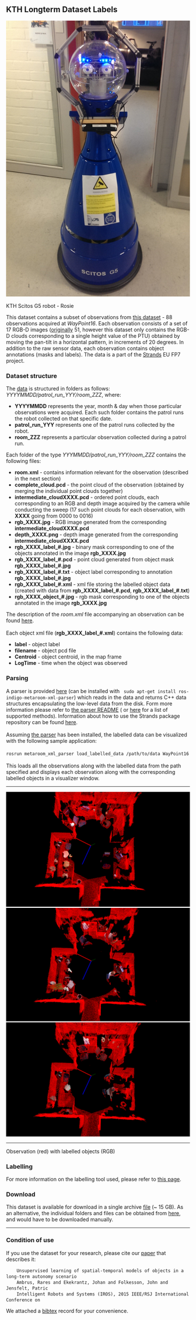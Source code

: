 KTH Longterm Dataset Labels
---------------------------

![](images/kth_lt/Robot_s.png)

KTH Scitos G5 robot - Rosie

This dataset contains a subset of observations from [this dataset](https://strands.pdc.kth.se/public/KTH_longterm_dataset_registered/readme.html) - 88 observations acquired at *WayPoint16*. Each observation consists of a set of 17 RGB-D images ([originally](https://strands.pdc.kth.se/public/KTH_longterm_dataset_registered/readme.html) 51, however this dataset only contains the RGB-D clouds corresponding to a single height value of the PTU) obtained by moving the pan-tilt in a horizontal pattern, in increments of 20 degrees. In addition to the raw sensor data, each observation contains object annotations (masks and labels). The data is a part of the [Strands](http://strands.acin.tuwien.ac.at/index.html) EU FP7 project.

### Dataset structure

The [data](https://strands.pdc.kth.se/public/KTH_longterm_dataset_labels) is structured in folders as follows: *YYYYMMDD/patrol\_run\_YYY/room\_ZZZ*, where:

-   **YYYYMMDD** represents the year, month & day when those particular observations were acquired. Each such folder contains the patrol runs the robot collected on that specific date.
-   **patrol\_run\_YYY** represents one of the patrol runs collected by the robot.
-   **room\_ZZZ** represents a particular observation collected during a patrol run.

Each folder of the type *YYYMMDD/patrol\_run\_YYY/room\_ZZZ* contains the following files:

-   **room.xml** - contains information relevant for the observation (described in the next section)
-   **complete\_cloud.pcd** - the point cloud of the observation (obtained by merging the individual point clouds together)
-   **intermediate\_cloudXXXX.pcd** - ordered point clouds, each corresponding to an RGB and depth image acquired by the camera while conducting the sweep (17 such point clouds for each observation, with **XXXX** going from 0000 to 0016)
-   **rgb\_XXXX.jpg** - RGB image generated from the corresponding **intermediate\_cloudXXXX.pcd**
-   **depth\_XXXX.png** - depth image generated from the corresponding **intermediate\_cloudXXXX.pcd**
-   **rgb\_XXXX\_label\_\#.jpg** - binary mask corresponding to one of the objects annotated in the image **rgb\_XXXX.jpg**
-   **rgb\_XXXX\_label\_\#.pcd** - point cloud generated from object mask **rgb\_XXXX\_label\_\#.jpg**
-   **rgb\_XXXX\_label\_\#.txt** - object label corresponding to annotation **rgb\_XXXX\_label\_\#.jpg**
-   **rgb\_XXXX\_label\_\#.xml** - xml file storing the labelled object data (created with data from **rgb\_XXXX\_label\_\#.pcd**, **rgb\_XXXX\_label\_\#.txt**)
-   **rgb\_XXXX\_object\_\#.jpg** - rgb mask corresponding to one of the objects annotated in the image **rgb\_XXXX.jpg**

The description of the *room.xml* file accompanying an observation can be found [here](https://strands.pdc.kth.se/public/KTH_longterm_dataset_registered/readme.html). \
\
 Each object xml file (**rgb\_XXXX\_label\_\#.xml**) contains the following data:

-   **label** - object label
-   **filename** - object pcd file
-   **Centroid** - object centroid, in the map frame
-   **LogTime** - time when the object was observed

### Parsing

A parser is provided [here](https://github.com/strands-project/strands_3d_mapping/tree/hydro-devel/metaroom_xml_parser) (can be installed with ` sudo apt-get install ros-indigo-metaroom-xml-parser`) which reads in the data and returns C++ data structures encapsulating the low-level data from the disk. Form more information please refer to [the parser README](https://github.com/strands-project/strands_3d_mapping/tree/hydro-devel/metaroom_xml_parser) ( or [here](https://github.com/strands-project/strands_3d_mapping/blob/hydro-devel/metaroom_xml_parser/include/metaroom_xml_parser/load_utilities.h) for a list of supported methods). Information about how to use the Strands package repository can be found [here](https://github.com/strands-project-releases/strands-releases/wiki). \
\
 Assuming [the parser](https://github.com/strands-project/strands_3d_mapping/tree/hydro-devel/metaroom_xml_parser) has been installed, the labelled data can be visualized with the following sample application: \
\
 ` rosrun metaroom_xml_parser load_labelled_data /path/to/data WayPoint16 ` \
\
 This loads all the observations along with the labelled data from the path specified and displays each observation along with the corresponding labelled objects in a visualizer window.

  -------------------------------- -------------------------------- --------------------------------
  ![](images/kth_lt/labelled1.png)   ![](images/kth_lt/labelled2.png)   ![](images/kth_lt/labelled3.png)
  -------------------------------- -------------------------------- --------------------------------

Observation (red) with labelled objects (RGB)

### Labelling

For more information on the labelling tool used, please refer to [this page](https://github.com/RaresAmbrus/strands_3d_mapping/tree/metric_map_labelling/labelling).

### Download

This dataset is available for download in a single archive [file](https://strands.pdc.kth.se/public/KTH_longterm_dataset_labels.tar.gz) (\~ 15 GB). As an alternative, the individual folders and files can be obtained from [here](https://strands.pdc.kth.se/public/KTH_longterm_dataset_labels), and would have to be downloaded manually.

* * * * *

### Condition of use

If you use the dataset for your research, please cite our [paper](https://strands.pdc.kth.se/public/KTH_longterm_dataset_labels/ambrus2015unsupervised.pdf) that describes it:

        
        Unsupervised learning of spatial-temporal models of objects in a long-term autonomy scenario 
        Ambrus, Rares and Ekekrantz, Johan and Folkesson, John and Jensfelt, Patric
        Intelligent Robots and Systems (IROS), 2015 IEEE/RSJ International Conference on
        
        

We attached a [bibtex](https://strands.pdc.kth.se/public/KTH_longterm_dataset_labels/ambrus2015unsupervised.bib) record for your convenience.
